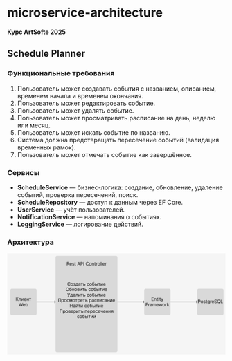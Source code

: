 # microservice-architecture

**Курс ArtSofte 2025**

## Schedule Planner

### Функциональные требования

1. Пользователь может создавать события с названием, описанием, временем начала и временем окончания.  
2. Пользователь может редактировать событие.  
3. Пользователь может удалять событие.  
4. Пользователь может просматривать расписание на день, неделю или месяц.  
5. Пользователь может искать событие по названию.  
6. Система должна предотвращать пересечение событий (валидация временных рамок).  
7. Пользователь может отмечать событие как завершённое.

### Сервисы

- **ScheduleService** — бизнес-логика: создание, обновление, удаление событий, проверка пересечений, поиск.  
- **ScheduleRepository** — доступ к данным через EF Core.  
- **UserService** — учёт пользователей.  
- **NotificationService** — напоминания о событиях.  
- **LoggingService** — логирование действий.

### Архитектура

![Архитектура микросервисов](https://github.com/Suppyour/microservice-architecture/blob/main/diagramm.png?raw=true)


